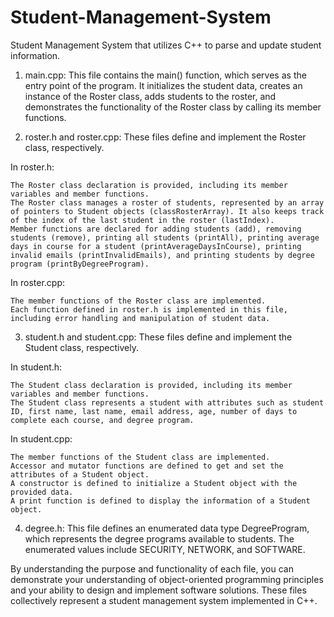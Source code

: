 # Student-Management-System
Student Management System that utilizes C++ to parse and update student information. 
1. main.cpp:
This file contains the main() function, which serves as the entry point of the program. It initializes the student data, creates an instance of the Roster class, adds students to the roster, and demonstrates the functionality of the Roster class by calling its member functions.

2. roster.h and roster.cpp:
These files define and implement the Roster class, respectively.

In roster.h:

    The Roster class declaration is provided, including its member variables and member functions.
    The Roster class manages a roster of students, represented by an array of pointers to Student objects (classRosterArray). It also keeps track of the index of the last student in the roster (lastIndex).
    Member functions are declared for adding students (add), removing students (remove), printing all students (printAll), printing average days in course for a student (printAverageDaysInCourse), printing invalid emails (printInvalidEmails), and printing students by degree program (printByDegreeProgram).

In roster.cpp:

    The member functions of the Roster class are implemented.
    Each function defined in roster.h is implemented in this file, including error handling and manipulation of student data.

3. student.h and student.cpp:
These files define and implement the Student class, respectively.

In student.h:

    The Student class declaration is provided, including its member variables and member functions.
    The Student class represents a student with attributes such as student ID, first name, last name, email address, age, number of days to complete each course, and degree program.

In student.cpp:

    The member functions of the Student class are implemented.
    Accessor and mutator functions are defined to get and set the attributes of a Student object.
    A constructor is defined to initialize a Student object with the provided data.
    A print function is defined to display the information of a Student object.

4. degree.h:
This file defines an enumerated data type DegreeProgram, which represents the degree programs available to students. The enumerated values include SECURITY, NETWORK, and SOFTWARE.

By understanding the purpose and functionality of each file, you can demonstrate your understanding of object-oriented programming principles and your ability to design and implement software solutions. These files collectively represent a student management system implemented in C++.
